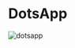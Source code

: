 # DotsApp
![dotsapp](https://github.com/sne-samal/Team-6/assets/66144849/819e08e1-b447-4d2f-90fe-5fc4c352fff2)

